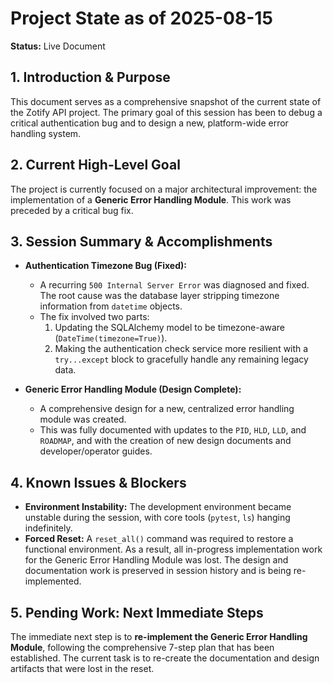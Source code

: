 # Project State as of 2025-08-15

**Status:** Live Document

## 1. Introduction & Purpose

This document serves as a comprehensive snapshot of the current state of the Zotify API project. The primary goal of this session has been to debug a critical authentication bug and to design a new, platform-wide error handling system.

## 2. Current High-Level Goal

The project is currently focused on a major architectural improvement: the implementation of a **Generic Error Handling Module**. This work was preceded by a critical bug fix.

## 3. Session Summary & Accomplishments

*   **Authentication Timezone Bug (Fixed):**
    *   A recurring `500 Internal Server Error` was diagnosed and fixed. The root cause was the database layer stripping timezone information from `datetime` objects.
    *   The fix involved two parts:
        1.  Updating the SQLAlchemy model to be timezone-aware (`DateTime(timezone=True)`).
        2.  Making the authentication check service more resilient with a `try...except` block to gracefully handle any remaining legacy data.

*   **Generic Error Handling Module (Design Complete):**
    *   A comprehensive design for a new, centralized error handling module was created.
    *   This was fully documented with updates to the `PID`, `HLD`, `LLD`, and `ROADMAP`, and with the creation of new design documents and developer/operator guides.

## 4. Known Issues & Blockers

*   **Environment Instability:** The development environment became unstable during the session, with core tools (`pytest`, `ls`) hanging indefinitely.
*   **Forced Reset:** A `reset_all()` command was required to restore a functional environment. As a result, all in-progress implementation work for the Generic Error Handling Module was lost. The design and documentation work is preserved in session history and is being re-implemented.

## 5. Pending Work: Next Immediate Steps

The immediate next step is to **re-implement the Generic Error Handling Module**, following the comprehensive 7-step plan that has been established. The current task is to re-create the documentation and design artifacts that were lost in the reset.
